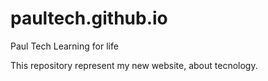 # paultech.github.io
Paul Tech Learning for life

This repository represent my new website, about tecnology.
